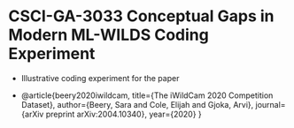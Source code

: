 # CSCI-GA-3033 Conceptual Gaps in Modern ML-WILDS Coding Experiment
* Illustrative coding experiment for the paper
- @article{beery2020iwildcam,
    title={The iWildCam 2020 Competition Dataset},
    author={Beery, Sara and Cole, Elijah and Gjoka, Arvi},
    journal={arXiv preprint arXiv:2004.10340},
    year={2020}
}
